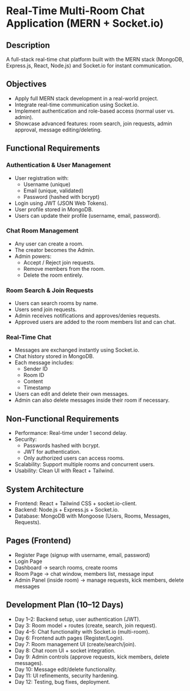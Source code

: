 # Real-Time Multi-Room Chat Application (MERN + Socket.io)

## Description

A full-stack real-time chat platform built with the MERN stack (MongoDB, Express.js, React, Node.js) and Socket.io for instant communication.

## Objectives

- Apply full MERN stack development in a real-world project.
- Integrate real-time communication using Socket.io.
- Implement authentication and role-based access (normal user vs. admin).
- Showcase advanced features: room search, join requests, admin approval, message editing/deleting.

## Functional Requirements

### Authentication & User Management

- User registration with:
  - Username (unique)
  - Email (unique, validated)
  - Password (hashed with bcrypt)
- Login using JWT (JSON Web Tokens).
- User profile stored in MongoDB.
- Users can update their profile (username, email, password).

### Chat Room Management

- Any user can create a room.
- The creator becomes the Admin.
- Admin powers:
  - Accept / Reject join requests.
  - Remove members from the room.
  - Delete the room entirely.

### Room Search & Join Requests

- Users can search rooms by name.
- Users send join requests.
- Admin receives notifications and approves/denies requests.
- Approved users are added to the room members list and can chat.

### Real-Time Chat

- Messages are exchanged instantly using Socket.io.
- Chat history stored in MongoDB.
- Each message includes:
  - Sender ID
  - Room ID
  - Content
  - Timestamp
- Users can edit and delete their own messages.
- Admin can also delete messages inside their room if necessary.

## Non-Functional Requirements

- Performance: Real-time under 1 second delay.
- Security:
  - Passwords hashed with bcrypt.
  - JWT for authentication.
  - Only authorized users can access rooms.
- Scalability: Support multiple rooms and concurrent users.
- Usability: Clean UI with React + Tailwind.

## System Architecture

- Frontend: React + Tailwind CSS + socket.io-client.
- Backend: Node.js + Express.js + Socket.io.
- Database: MongoDB with Mongoose (Users, Rooms, Messages, Requests).

## Pages (Frontend)

- Register Page (signup with username, email, password)
- Login Page
- Dashboard → search rooms, create rooms
- Room Page → chat window, members list, message input
- Admin Panel (inside room) → manage requests, kick members, delete messages

## Development Plan (10–12 Days)

- Day 1–2: Backend setup, user authentication (JWT).
- Day 3: Room model + routes (create, search, join request).
- Day 4–5: Chat functionality with Socket.io (multi-room).
- Day 6: Frontend auth pages (Register/Login).
- Day 7: Room management UI (create/search/join).
- Day 8: Chat room UI + socket integration.
- Day 9: Admin controls (approve requests, kick members, delete messages).
- Day 10: Message edit/delete functionality.
- Day 11: UI refinements, security hardening.
- Day 12: Testing, bug fixes, deployment.
